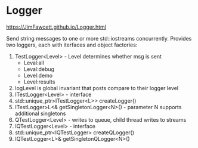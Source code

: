 # Logger

https://JimFawcett.github.io/Logger.html

Send string messages to one or more std::iostreams concurrently.
Provides two loggers, each with iterfaces and object factories:
<ol>
    <li>
        TestLogger&lt;Level&gt; - Level determines whether msg is sent
        <ul>
            <li>
                Leval:all
            <li>
                Leval:debug
            <li>
                Level:demo
            <li>
                Level:results
        </ul>
    <li>
        logLevel is global invariant that posts compare to their logger level
    <li>
        ITestLogger&lt;Level&gt; - interface
    <li>
        std::unique_ptr&gt;ITestLogger&lt;L&gt;&gt; createLogger()
    <li>
        ITestLogger&gt;L&lt;&amp; getSingletonLogger&lt;N&gt;() - parameter N supports additional singletons
    <li>
        QTestLogger&lt;Level&gt; - writes to queue, child thread writes to streams
    <li>
        IQTestLogger&lt;Level&gt; - interface
    <li>
        std::unique_ptr&lt;IQTestLogger&gt; createQLogger()
    <li>
        IQTestLogger&lt;L&gt;&amp; getSingletonQLogger&lt;N&gt;()
  
